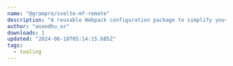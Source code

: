 ```yaml
---
name: "@grampro/svelte-mf-remote"
description: "A reusable Webpack configuration package to simplify your project setup. This package allows you to easily configure Webpack with dynamic settings for `publicPath`, `ModuleFederationPlugin` properties, and more."
author: "anandhu_or"
downloads: 1
updated: "2024-06-18T05:14:15.685Z"
tags: 
  - tooling
---
```

